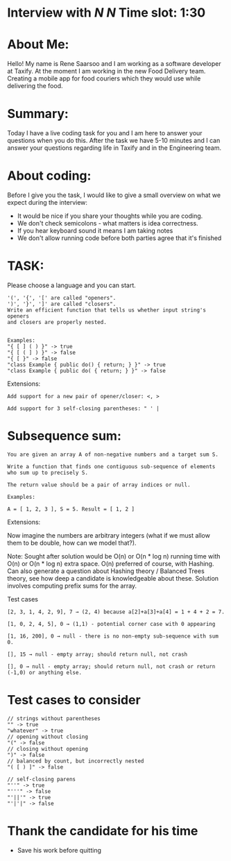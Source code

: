 # Interview with *N N* Time slot: 1:30

# About Me:
Hello! My name is Rene Saarsoo and I am working as a software developer at Taxify.
At the moment I am working in the new Food Delivery team.
Creating a mobile app for food couriers which they would use while delivering the food.

# Summary:
Today I have a live coding task for you and I am here to answer your questions when you do this.
After the task we have 5-10 minutes and I can answer your questions regarding life in Taxify and in the Engineering team.

# About coding:
Before I give you the task, I would like to give a small overview on what we expect during the interview:

- It would be nice if you share your thoughts while you are coding.
- We don't check semicolons - what matters is idea correctness.
- If you hear keyboard sound it means I am taking notes
- We don't allow running code before both parties agree that it's finished

# TASK:

Please choose a language and you can start.

```
'(', '{', '[' are called "openers".
')', '}', ']' are called "closers".
Write an efficient function that tells us whether input string's openers
and closers are properly nested.


Examples:
"{ [ ] ( ) }" -> true
"{ [ ( ] ) }" -> false
"{ [ }" -> false
"class Example { public do() { return; } }" -> true
"class Example { public do( { return; } }" -> false
```

Extensions:

```
Add support for a new pair of opener/closer: <, >

Add support for 3 self-closing parentheses: " ' |
```


# Subsequence sum:

```
You are given an array A of non-negative numbers and a target sum S.

Write a function that finds one contiguous sub-sequence of elements who sum up to precisely S.

The return value should be a pair of array indices or null.

Examples:

A = [ 1, 2, 3 ], S = 5. Result = [ 1, 2 ]
```

Extensions:

Now imagine the numbers are arbitrary integers (what if we must allow them to be double, how can we model that?).

Note: Sought after solution would be O(n) or O(n * log n) running time with O(n) or O(n * log n) extra space. O(n) preferred of course, with Hashing. Can also generate a question about Hashing theory / Balanced Trees theory, see how deep a candidate is knowledgeable about these. Solution involves computing prefix sums for the array.


Test cases

```
[2, 3, 1, 4, 2, 9], 7 → (2, 4) because a[2]+a[3]+a[4] = 1 + 4 + 2 = 7.

[1, 0, 2, 4, 5], 0 → (1,1) - potential corner case with 0 appearing

[1, 16, 200], 0 → null - there is no non-empty sub-sequence with sum 0. 

[], 15 → null - empty array; should return null, not crash

[], 0 → null - empty array; should return null, not crash or return (-1,0) or anything else.
```

# Test cases to consider

```
// strings without parentheses
"" -> true
"whatever" -> true
// opening without closing
"(" -> false
// closing without opening
")" -> false
// balanced by count, but incorrectly nested
"( [ ) ]" -> false

// self-closing parens
"''" -> true
"'''" -> false
"'||'" -> true
"'|'|" -> false
```

# Thank the candidate for his time


- Save his work before quitting

